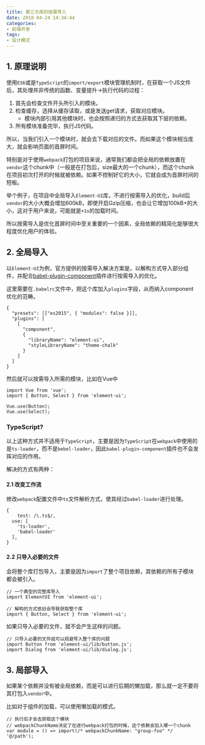 ```yaml
---
title: 第三方库的按需导入
date: 2018-04-24 14:34:44
categories: 
- 前端开发
tags: 
- 设计模式
---
```


## 1. 原理说明

使用`ES6`或是`TypeScript`的`import/export`模块管理机制时，在获取一个JS文件后，其处理并非传统的函数、变量提升->执行代码的过程：

1. 首先会检查文件开头所引入的模块。
2. 检查缓存，选择从缓存读取，或是发送get请求，获取对应模块。
   - 模块内部引用其他模块时，也会按照递归的方式去获取其下层的依赖。
3. 所有模块准备完毕，执行JS代码。

所以，当我们引入一个模块时，就会去下载对应的文件。而如果这个模块相当庞大，就会影响页面的首屏时间。

特别是对于使用`webpack`打包的项目来说，通常我们都会把全局的依赖放置在`vendor`这个chunk中（一般是在打包后，size最大的一个chunk），而这个chunk在项目初次打开的时候就被依赖。如果不控制好它的大小，它就会成为首屏时间的短板。

举个例子，在项目中全局导入`Element-UI`库，不进行按需导入的优化，build后`vendor`的大小大概会增加600kB，即使开启Gzip压缩，也会让它增加100kB+的大小，这对于用户来说，可能就是`+1s`的加载时间。

所以按需导入是优化首屏时间中至关重要的一个因素，全局依赖的精简化能够很大程度优化用户的体验。



## 2. 全局导入

以`Element-UI`为例，官方提供的按需导入解决方案是，以解构方式导入部分组件，并配合[babel-plugin-component](https://github.com/QingWei-Li/babel-plugin-component)插件进行按需导入的优化。

这里需要在`.babelrc`文件中，把这个库加入`plugins`字段，从而纳入component优化的范畴。

```JS
{
  "presets": [["es2015", { "modules": false }]],
  "plugins": [
    [
      "component",
      {
        "libraryName": "element-ui",
        "styleLibraryName": "theme-chalk"
      }
    ]
  ]
}
```

然后就可以按需导入所需的模块，比如在Vue中

```JS
import Vue from 'vue';
import { Button, Select } from 'element-ui';

Vue.use(Button);
Vue.use(Select);
```

### TypeScript?

以上这种方式并不适用于`TypeScript`，主要是因为`TypeScript`在`webpack`中使用的是`ts-loader`，而不是`bebel-loader`，因此`babel-plugin-component`插件也不会发挥对应的作用。

解决的方式有两种：

#### 2.1 改变工作流

修改`webpack`配置文件中`ts`文件解析方式，使其经过`babel-loader`进行处理。

```JS
{
	test: /\.ts$/,
  use: [
    'ts-loader',
    'babel-loader'
  ], 
}
```

#### 2.2 只导入必要的文件

会将整个库打包导入，主要是因为`import`了整个项目依赖，其依赖的所有子模块都会被引入。

```JS
// 一个典型的完整库导入
import ElementUI from 'element-ui';

// 解构的方式依旧会导致获取整个库
import { Button, Select } from 'element-ui';
```

如果只导入必要的文件，就不会产生这样的问题。

```JS
// 只导入必要的文件就可以规避导入整个库的问题
import Button from 'element-ui/lib/button.js';
import Dialog from 'element-ui/lib/dialog.js';
```



## 3. 局部导入

如果某个依赖并没有被全局依赖，而是可以进行后期的懒加载，那么就一定不要将其打包入`vendor`中。

比如对于组件的加载，可以使用懒加载的模式。

```JS
// 执行后才会去获取这个模块
// webpackChunkName决定了在进行webpack打包的时候，这个依赖会加入哪一个chunk
var module = () => import(/* webpackChunkName: "group-foo" */ '@/path');
```

